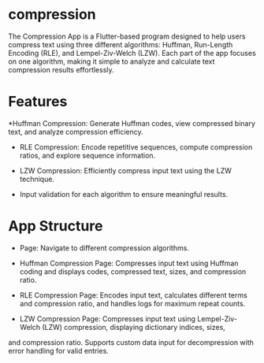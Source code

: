 # compression
The Compression App is a Flutter-based program designed to help users compress text using three different algorithms:
Huffman, Run-Length Encoding (RLE), and Lempel-Ziv-Welch (LZW). 
Each part of the app focuses on one algorithm, making it simple to analyze and calculate text compression results effortlessly.

# Features

*Huffman Compression: Generate Huffman codes, view compressed binary text, and analyze compression efficiency.

* RLE Compression: Encode repetitive sequences, compute compression ratios, and explore sequence information.

* LZW Compression: Efficiently compress input text using the LZW technique.

* Input validation for each algorithm to ensure meaningful results.

# App Structure

* Page: Navigate to different compression algorithms.

* Huffman Compression Page: Compresses input text using Huffman coding and displays codes, compressed text, sizes, and compression ratio.

* RLE Compression Page: Encodes input text, calculates different terms and compression ratio, and handles logs for maximum repeat counts.

* LZW Compression Page:  Compresses input text using Lempel-Ziv-Welch (LZW) compression, displaying dictionary indices, sizes,

and compression ratio. Supports custom data input for decompression with error handling for valid entries.




